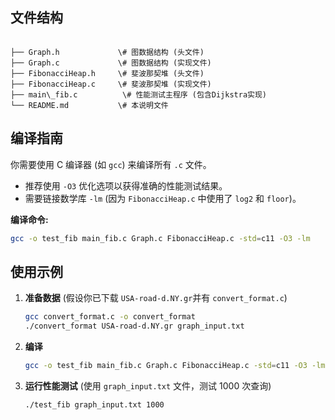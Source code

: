 ## 文件结构

```

├── Graph.h             \# 图数据结构 (头文件)
├── Graph.c             \# 图数据结构 (实现文件)
├── FibonacciHeap.h     \# 斐波那契堆 (头文件)
├── FibonacciHeap.c     \# 斐波那契堆 (实现文件)
├── main\_fib.c          \# 性能测试主程序 (包含Dijkstra实现)
└── README.md           \# 本说明文件

```

## 编译指南

你需要使用 C 编译器 (如 `gcc`) 来编译所有 `.c` 文件。

* 推荐使用 `-O3` 优化选项以获得准确的性能测试结果。
* 需要链接数学库 `-lm` (因为 `FibonacciHeap.c` 中使用了 `log2` 和 `floor`)。

**编译命令:**

```bash
gcc -o test_fib main_fib.c Graph.c FibonacciHeap.c -std=c11 -O3 -lm
```

## 使用示例

1. **准备数据** (假设你已下载 `USA-road-d.NY.gr`并有 `convert_format.c`)

    ```bash
    gcc convert_format.c -o convert_format
    ./convert_format USA-road-d.NY.gr graph_input.txt
    ```

2.  **编译**

    ```bash
    gcc -o test_fib main_fib.c Graph.c FibonacciHeap.c -std=c11 -O3 -lm
    ```

3.  **运行性能测试** (使用 `graph_input.txt` 文件，测试 1000 次查询)

    ```bash
    ./test_fib graph_input.txt 1000
    ```